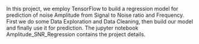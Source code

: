 In this project, we employ TensorFlow to build a regression model for
prediction of noise Amplitude from Signal to Noise ratio and Frequency.
First we do some Data Exploration and Data Cleaning, then build our model and
finally use it for prediction.
The jupyter notebook Amplitude_SNR_Regression contains the project details.
